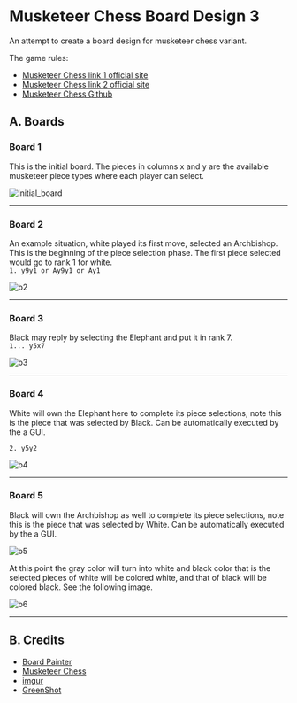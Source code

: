 # Musketeer Chess Board Design 3
An attempt to create a board design for musketeer chess variant.

The game rules:  
* [Musketeer Chess link 1 official site](https://musketeerchess.net/games/musketeer/rules/rules-short.php)
* [Musketeer Chess link 2 official site](https://musketeerchess.net/site/game-rules/)
* [Musketeer Chess Github](https://github.com/fsmosca/musketeer-chess#j-example-game)

## A. Boards

### Board 1
This is the initial board. The pieces in columns x and y are the available musketeer piece types where each player can select.

![initial_board](https://i.imgur.com/yV9l0Sh.png)

***

### Board 2
An example situation, white played its first move, selected an Archbishop. This is the beginning of the piece selection phase. The first piece selected would go to rank 1 for white.  
`1. y9y1 or Ay9y1 or Ay1`

![b2](https://i.imgur.com/lLIVRfT.png)

***

### Board 3
Black may reply by selecting the Elephant and put it in rank 7.  
`1... y5x7`

![b3](https://i.imgur.com/Mf6LH6m.png)

***

### Board 4
White will own the Elephant here to complete its piece selections, note this is the piece that was selected by Black. Can be automatically executed by the a GUI.

`2. y5y2`

![b4](https://i.imgur.com/1B9Kbzf.png)

***

### Board 5
Black will own the Archbishop as well to complete its piece selections, note this is the piece that was selected by White. Can be automatically executed by the a GUI. 

![b5](https://i.imgur.com/N9TUvGm.png)


At this point the gray color will turn into white and black color that is the selected pieces of white will be colored white, and that of black will be colored black. See the following image.

![b6](https://i.imgur.com/cSzVEhZ.png)

***



## B. Credits
* [Board Painter](https://github.com/jcfrog/board-painter)
* [Musketeer Chess](https://musketeerchess.net/tools/boardpainter/index.php)
* [imgur](https://imgur.com/)
* [GreenShot](https://getgreenshot.org/help/)
